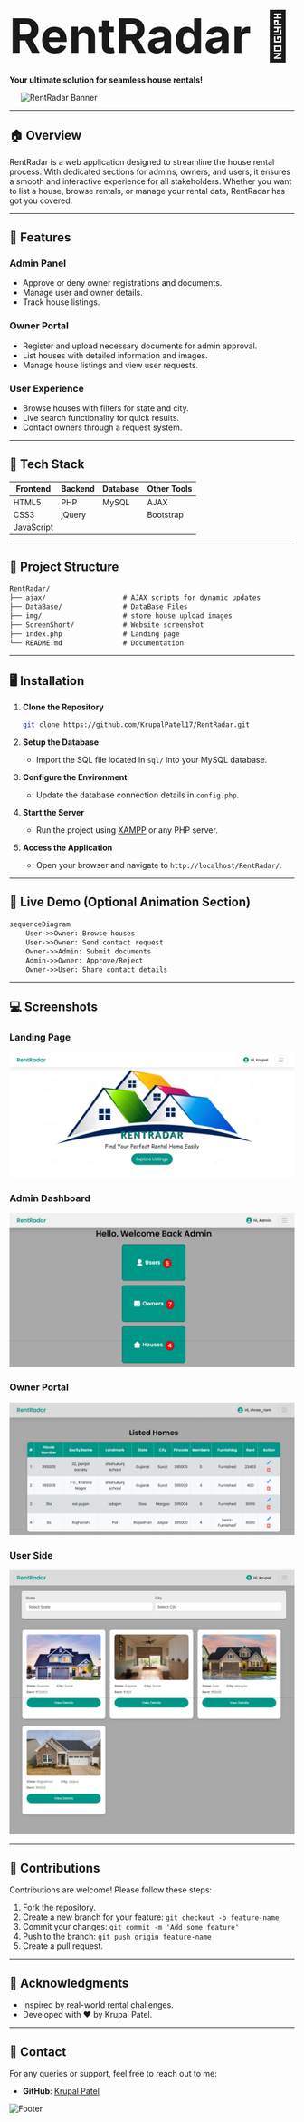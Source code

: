 # <span style="font-size: 3em; font-weight: bold;">RentRadar 🏡</span>

**Your ultimate solution for seamless house rentals!**

<div style="display: flex; align-items: center; justify-content: space-between;">
  <img src="https://cdn.dribbble.com/users/5068307/screenshots/14301530/media/a549df3302d078abacc7955d46c70a77.gif" alt="RentRadar Banner" width="400" style="margin-left: 20px;">
</div>

---

## 🏠 Overview

RentRadar is a web application designed to streamline the house rental process. With dedicated sections for admins, owners, and users, it ensures a smooth and interactive experience for all stakeholders. Whether you want to list a house, browse rentals, or manage your rental data, RentRadar has got you covered.

---

## 🎯 Features

### Admin Panel
- Approve or deny owner registrations and documents.
- Manage user and owner details.
- Track house listings.

### Owner Portal
- Register and upload necessary documents for admin approval.
- List houses with detailed information and images.
- Manage house listings and view user requests.

### User Experience
- Browse houses with filters for state and city.
- Live search functionality for quick results.
- Contact owners through a request system.

---

## 🚀 Tech Stack

| Frontend  | Backend  | Database | Other Tools         |
|-----------|----------|----------|---------------------|
| HTML5     | PHP      | MySQL    | AJAX                |
| CSS3      | jQuery   |          | Bootstrap           |
| JavaScript|          |          |                    |

---

## 📂 Project Structure

```
RentRadar/
├── ajax/                   # AJAX scripts for dynamic updates
├── DataBase/               # DataBase Files
├── img/                    # store house upload images
├── ScreenShort/            # Website screenshot 
├── index.php               # Landing page
└── README.md               # Documentation
```

---

## 🖥️ Installation

1. **Clone the Repository**
   ```bash
   git clone https://github.com/KrupalPatel17/RentRadar.git
   ```

2. **Setup the Database**
   - Import the SQL file located in `sql/` into your MySQL database.

3. **Configure the Environment**
   - Update the database connection details in `config.php`.

4. **Start the Server**
   - Run the project using [XAMPP](https://www.apachefriends.org/) or any PHP server.

5. **Access the Application**
   - Open your browser and navigate to `http://localhost/RentRadar/`.

---

## 🎨 Live Demo (Optional Animation Section)

```mermaid
sequenceDiagram
    User->>Owner: Browse houses
    User->>Owner: Send contact request
    Owner->>Admin: Submit documents
    Admin->>Owner: Approve/Reject
    Owner->>User: Share contact details
```

---

## 💻 Screenshots

### Landing Page
![Landing Page](https://github.com/KrupalPatel17/RentRadar/blob/main/Screenshort/User/Web%20capture_6-12-2024_143123_localhost.jpeg?raw=true)

### Admin Dashboard
![Admin Dashboard](https://github.com/KrupalPatel17/RentRadar/blob/main/Screenshort/Admin/Web%20capture_6-12-2024_144716_localhost.jpeg?raw=true)

### Owner Portal
![Owner Portal](https://github.com/KrupalPatel17/RentRadar/blob/main/Screenshort/Owner/Web%20capture_6-12-2024_144451_localhost.jpeg?raw=true)

### User Side
![User Side](https://github.com/KrupalPatel17/RentRadar/blob/main/Screenshort/User/Web%20capture_6-12-2024_143151_localhost.jpeg?raw=true)

---

## 🤝 Contributions

Contributions are welcome! Please follow these steps:
1. Fork the repository.
2. Create a new branch for your feature: `git checkout -b feature-name`
3. Commit your changes: `git commit -m 'Add some feature'`
4. Push to the branch: `git push origin feature-name`
5. Create a pull request.

---

## 🌟 Acknowledgments
- Inspired by real-world rental challenges.
- Developed with ❤️ by Krupal Patel.


---

## 📧 Contact
For any queries or support, feel free to reach out to me:
- **GitHub**: [Krupal Patel](https://github.com/KrupalPatel17)


![Footer](https://via.placeholder.com/1200x100?text=Thank+You+for+Exploring+RentRadar)
